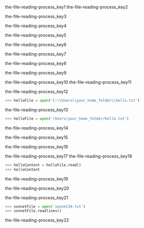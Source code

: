 the-file-reading-process_key1
the-file-reading-process_key2


the-file-reading-process_key3


the-file-reading-process_key4


the-file-reading-process_key5


the-file-reading-process_key6


the-file-reading-process_key7


the-file-reading-process_key8


the-file-reading-process_key9


the-file-reading-process_key10
the-file-reading-process_key11


the-file-reading-process_key12


```python
>>> helloFile = open('C:\\Users\\your_home_folder\\hello.txt')
```
the-file-reading-process_key13


```python
>>> helloFile = open('/Users/your_home_folder/hello.txt')
```
the-file-reading-process_key14


the-file-reading-process_key15


the-file-reading-process_key16


the-file-reading-process_key17
the-file-reading-process_key18


```python
>>> helloContent = helloFile.read()
>>> helloContent
```
the-file-reading-process_key19


the-file-reading-process_key20



the-file-reading-process_key21


```python
>>> sonnetFile = open('sonnet29.txt')
>>> sonnetFile.readlines()
```
the-file-reading-process_key22
